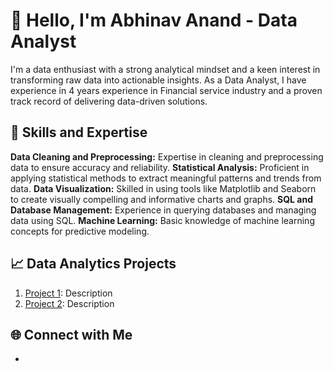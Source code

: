 # 👋 Hello, I'm Abhinav Anand - Data Analyst

I'm a data enthusiast with a strong analytical mindset and a keen interest in transforming raw data into actionable insights. As a Data Analyst, I have experience in 4 years experience in Financial service industry and a proven track record of delivering data-driven solutions.

## 🚀 Skills and Expertise

 **Data Cleaning and Preprocessing:** Expertise in cleaning and preprocessing data to ensure accuracy and reliability.
 **Statistical Analysis:** Proficient in applying statistical methods to extract meaningful patterns and trends from data.
 **Data Visualization:** Skilled in using tools like Matplotlib and Seaborn to create visually compelling and informative charts and graphs.
 **SQL and Database Management:** Experience in querying databases and managing data using SQL.
 **Machine Learning:** Basic knowledge of machine learning concepts for predictive modeling.

## 📈 Data Analytics Projects

1. [Project 1](https://github.com/yourname/project1): Description
2. [Project 2](https://github.com/yourname/project2): Description

## 🌐 Connect with Me

- [LinkedIn]: https://www.linkedin.com/in/aanand2/ 
